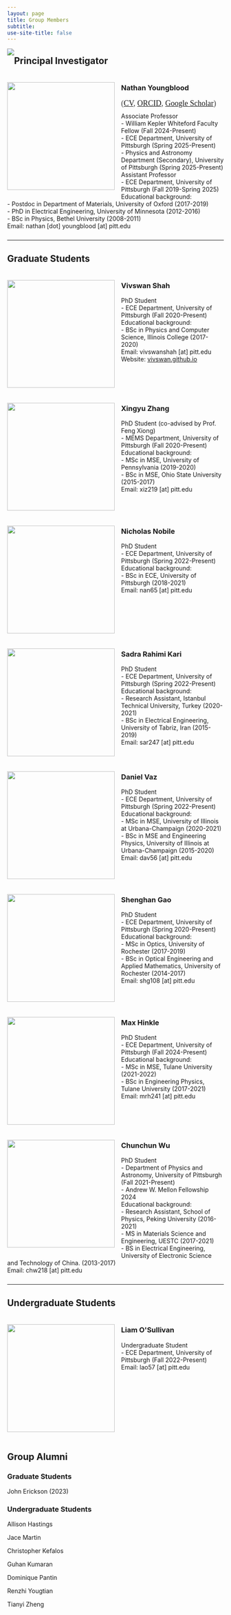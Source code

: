 ```yaml
---
layout: page
title: Group Members
subtitle: 
use-site-title: false
---
```


<img style="float: left; margin: 0px 0px 10px 0px" src="/img/group_pic.jpg"/>

<h2>Principal Investigator</h2>
<div style="display: inline-block; width: 100%;">
<img style="float: left; margin: 20px 15px 15px 0px" src="/img/members_nathan.jpg" height="250" width="250"/>
<h3>Nathan Youngblood</h3>
<span style="font-family: 'Lora', 'Times New Roman', serif; font-size: 18px; color: #404040;">(<a href="../Youngblood_CV_2024.pdf">CV</a>, <a href="https://orcid.org/0000-0003-2552-9376">ORCID</a>, <a href="https://scholar.google.com/citations?user=TFgaqTwAAAAJ&hl=en">Google Scholar</a>)</span>
<p style="margin: 10px 0">
Associate Professor<br>
 - William Kepler Whiteford Faculty Fellow (Fall 2024-Present)<br>
 - ECE Department, University of Pittsburgh (Spring 2025-Present)<br>
 - Physics and Astronomy Department (Secondary), University of Pittsburgh (Spring 2025-Present)<br>
Assistant Professor<br>
 - ECE Department, University of Pittsburgh (Fall 2019-Spring 2025)<br>
Educational background:<br>
 - Postdoc in Department of Materials, University of Oxford (2017-2019)<br>
 - PhD in Electrical Engineering, University of Minnesota (2012-2016)<br>
 - BSc in Physics, Bethel University (2008-2011)<br>
Email: nathan [dot] youngblood [at] pitt.edu<br>
</p>
</div>

<hr>

<h2>Graduate Students</h2>
<div style="display: inline-block; width: 100%;">
<img style="float: left; margin: 20px 15px 15px 0px" src="/img/members_vivswan.jpg" height="250" width="250"/>
<h3>Vivswan Shah</h3>
<p style="margin: 10px 0">
PhD Student<br>
 - ECE Department, University of Pittsburgh (Fall 2020-Present)<br>
Educational background:<br>
 - BSc in Physics and Computer Science, Illinois College (2017-2020)<br>
Email: vivswanshah [at] pitt.edu<br>
Website: <a href="https://vivswan.github.io">vivswan.github.io</a>
</p>
</div>

<div style="display: inline-block; width: 100%;">
<img style="float: left; margin: 20px 15px 15px 0px" src="/img/members_xingyu.jpg" height="250" width="250"/>
<h3>Xingyu Zhang</h3>
<p style="margin: 10px 0">
PhD Student (co-advised by Prof. Feng Xiong)<br>
 - MEMS Department, University of Pittsburgh (Fall 2020-Present)<br>
Educational background:<br>
 - MSc in MSE, University of Pennsylvania (2019-2020)<br>
 - BSc in MSE, Ohio State University (2015-2017)<br>
Email: xiz219 [at] pitt.edu<br>
</p>
</div>

<div style="display: inline-block; width: 100%;">
<img style="float: left; margin: 20px 15px 15px 0px" src="/img/members_nic.jpg" height="250" width="250"/>
<h3>Nicholas Nobile</h3>
<p style="margin: 10px 0">
PhD Student<br>
 - ECE Department, University of Pittsburgh (Spring 2022-Present)<br>
Educational background:<br>
 - BSc in ECE, University of Pittsburgh (2018-2021)<br>
Email: nan65 [at] pitt.edu<br>
</p>
</div>

<div style="display: inline-block; width: 100%;">
<img style="float: left; margin: 20px 15px 15px 0px" src="/img/members_sadra.jpg" height="250" width="250"/>
<h3>Sadra Rahimi Kari</h3>
<p style="margin: 10px 0">
PhD Student<br>
 - ECE Department, University of Pittsburgh (Spring 2022-Present)<br>
Educational background:<br>
 - Research Assistant, Istanbul Technical University, Turkey (2020-2021)<br>
 - BSc in Electrical Engineering, University of Tabriz, Iran (2015-2019)<br>
Email: sar247 [at] pitt.edu<br>
</p>
</div>

<div style="display: inline-block; width: 100%;">
<img style="float: left; margin: 20px 15px 15px 0px" src="/img/members_daniel.jpg" height="250" width="250"/>
<h3>Daniel Vaz</h3>
<p style="margin: 10px 0">
PhD Student<br>
 - ECE Department, University of Pittsburgh (Spring 2022-Present)<br>
Educational background:<br>
 - MSc in MSE, University of Illinois at Urbana-Champaign (2020-2021)<br>
 - BSc in MSE and Engineering Physics, University of Illinois at Urbana-Champaign (2015-2020)<br>
Email: dav56 [at] pitt.edu<br>
</p>
</div>

<div style="display: inline-block; width: 100%;">
<img style="float: left; margin: 20px 15px 15px 0px" src="/img/members_shenghan.jpg" height="250" width="250"/>
<h3>Shenghan Gao</h3>
<p style="margin: 10px 0">
PhD Student<br>
 - ECE Department, University of Pittsburgh (Spring 2020-Present)<br>
Educational background:<br>
 - MSc in Optics, University of Rochester (2017-2019)<br>
 - BSc in Optical Engineering and Applied Mathematics, University of Rochester (2014-2017)<br>
Email: shg108 [at] pitt.edu<br>
</p>
</div>

<div style="display: inline-block; width: 100%;">
<img style="float: left; margin: 20px 15px 15px 0px" src="/img/members_max.png" height="250" width="250"/>
<h3>Max Hinkle</h3>
<p style="margin: 10px 0">
PhD Student<br>
 - ECE Department, University of Pittsburgh (Fall 2024-Present)<br>
Educational background:<br>
 - MSc in MSE, Tulane University (2021-2022)<br>
 - BSc in Engineering Physics, Tulane University (2017-2021)<br>
Email: mrh241 [at] pitt.edu<br>
</p>
</div>

<div style="display: inline-block; width: 100%;">
<img style="float: left; margin: 20px 15px 15px 0px" src="/img/members_chunchun.jpg" height="250" width="250"/>
<h3>Chunchun Wu</h3>
<p style="margin: 10px 0">
PhD Student<br>
 - Department of Physics and Astronomy, University of Pittsburgh (Fall 2021-Present)<br>
 - Andrew W. Mellon Fellowship 2024<br>
Educational background:<br>
 - Research Assistant, School of Physics, Peking University (2016-2021)<br>
 - MS in Materials Science and Engineering, UESTC (2017-2021)<br>
 - BS in Electrical Engineering, University of Electronic Science and Technology of China. (2013-2017)<br>
Email: chw218 [at] pitt.edu<br>
</p>
</div>

<hr>

<h2>Undergraduate Students</h2>
<div style="display: inline-block; width: 100%;">
<img style="float: left; margin: 20px 15px 15px 0px" src="/img/members_liam.jpg" height="250" width="250"/>
<h3>Liam O'Sullivan</h3>
<p style="margin: 10px 0">
Undergraduate Student<br>
 - ECE Department, University of Pittsburgh (Fall 2022-Present)<br>
Email: lao57 [at] pitt.edu<br>
</p>
</div>

<h2>Group Alumni</h2>
<h3>Graduate Students</h3>
<p>John Erickson (2023)</p>

<h3>Undergraduate Students</h3>
<p>Allison Hastings</p>
<p>Jace Martin</p>
<p>Christopher Kefalos</p>
<p>Guhan Kumaran</p>
<p>Dominique Pantin</p>
<p>Renzhi Yougtian</p>
<p>Tianyi Zheng</p>